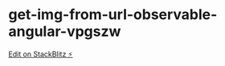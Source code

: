 # get-img-from-url-observable-angular-vpgszw

[Edit on StackBlitz ⚡️](https://stackblitz.com/edit/get-img-from-url-observable-angular-vpgszw)